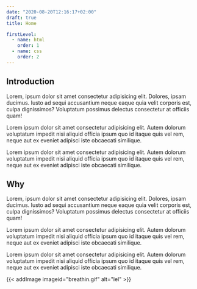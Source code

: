 ```yaml
---
date: "2020-08-20T12:16:17+02:00"
draft: true
title: Home

firstLevel:
  - name: html
    order: 1
  - name: css
    order: 2
---
```



## Introduction
Lorem, ipsum dolor sit amet consectetur adipisicing elit. Dolores, ipsam ducimus. Iusto ad sequi accusantium neque eaque quia velit corporis est, culpa dignissimos? Voluptatum possimus delectus consectetur at officiis quam!

Lorem ipsum dolor sit amet consectetur adipisicing elit. Autem dolorum voluptatum impedit nisi aliquid officia ipsum quo id itaque quis vel rem, neque aut ex eveniet adipisci iste obcaecati similique.

Lorem ipsum dolor sit amet consectetur adipisicing elit. Autem dolorum voluptatum impedit nisi aliquid officia ipsum quo id itaque quis vel rem, neque aut ex eveniet adipisci iste obcaecati similique.

## Why
Lorem, ipsum dolor sit amet consectetur adipisicing elit. Dolores, ipsam ducimus. Iusto ad sequi accusantium neque eaque quia velit corporis est, culpa dignissimos? Voluptatum possimus delectus consectetur at officiis quam!

Lorem ipsum dolor sit amet consectetur adipisicing elit. Autem dolorum voluptatum impedit nisi aliquid officia ipsum quo id itaque quis vel rem, neque aut ex eveniet adipisci iste obcaecati similique.

Lorem ipsum dolor sit amet consectetur adipisicing elit. Autem dolorum voluptatum impedit nisi aliquid officia ipsum quo id itaque quis vel rem, neque aut ex eveniet adipisci iste obcaecati similique.




<!-- ![This is an image](/img/breathin.gif) -->

{{< addImage imageid="breathin.gif" alt="lel" >}}

